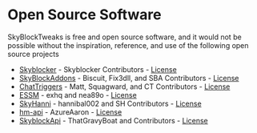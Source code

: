 # Open Source Software

SkyBlockTweaks is free and open source software, and it would not be possible without the inspiration, reference, and use of the following open source projects

- [Skyblocker](https://github.com/SkyblockerMod/Skyblocker) - Skyblocker Contributors - [License](https://github.com/SkyblockerMod/Skyblocker/blob/master/LICENSE)
- [SkyBlockAddons](https://github.com/Fix3dll/SkyblockAddons) - Biscuit, Fix3dll, and SBA Contributors - [License](https://github.com/Fix3dll/SkyblockAddons/blob/main/LICENSE)
- [ChatTriggers](https://github.com/ChatTriggers/ctjs) - Matt, Squagward, and CT Contributors - [License](https://github.com/ChatTriggers/ctjs/blob/main/LICENSE)
- [ESSM](https://github.com/exhq) - exhq and nea89o - [License](https://github.com/exhq/ESSM/blob/main/LICENSE)
- [SkyHanni](https://github.com/hannibal002/SkyHanni) - hannibal002 and SH Contributors - [License](https://github.com/hannibal002/SkyHanni/blob/beta/LICENSE)
- [hm-api](https://github.com/AzureAaron/hm-api) - AzureAaron - [License](https://github.com/AzureAaron/hm-api/blob/master/LICENSE)
- [SkyblockApi](https://github.com/SkyblockAPI/SkyblockAPI) - ThatGravyBoat and Contributors - [License](https://github.com/SkyblockAPI/SkyblockAPI/blob/1.x/LICENSE.txt)






